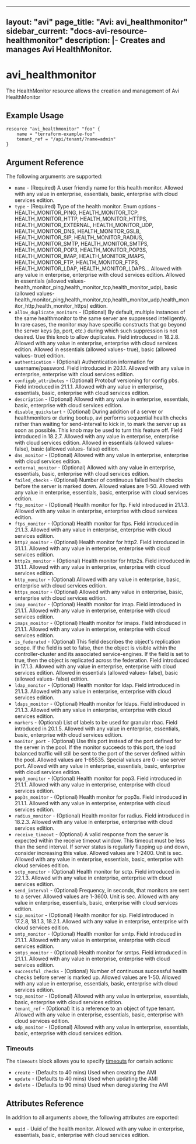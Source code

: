<!--
    Copyright 2021 VMware, Inc.
    SPDX-License-Identifier: Mozilla Public License 2.0
-->
---
layout: "avi"
page_title: "Avi: avi_healthmonitor"
sidebar_current: "docs-avi-resource-healthmonitor"
description: |-
  Creates and manages Avi HealthMonitor.
---

# avi_healthmonitor

The HealthMonitor resource allows the creation and management of Avi HealthMonitor

## Example Usage

```hcl
resource "avi_healthmonitor" "foo" {
    name = "terraform-example-foo"
    tenant_ref = "/api/tenant/?name=admin"
}
```

## Argument Reference

The following arguments are supported:

* `name` - (Required) A user friendly name for this health monitor. Allowed with any value in enterprise, essentials, basic, enterprise with cloud services edition.
* `type` - (Required) Type of the health monitor. Enum options - HEALTH_MONITOR_PING, HEALTH_MONITOR_TCP, HEALTH_MONITOR_HTTP, HEALTH_MONITOR_HTTPS, HEALTH_MONITOR_EXTERNAL, HEALTH_MONITOR_UDP, HEALTH_MONITOR_DNS, HEALTH_MONITOR_GSLB, HEALTH_MONITOR_SIP, HEALTH_MONITOR_RADIUS, HEALTH_MONITOR_SMTP, HEALTH_MONITOR_SMTPS, HEALTH_MONITOR_POP3, HEALTH_MONITOR_POP3S, HEALTH_MONITOR_IMAP, HEALTH_MONITOR_IMAPS, HEALTH_MONITOR_FTP, HEALTH_MONITOR_FTPS, HEALTH_MONITOR_LDAP, HEALTH_MONITOR_LDAPS... Allowed with any value in enterprise, enterprise with cloud services edition. Allowed in essentials (allowed values- health_monitor_ping,health_monitor_tcp,health_monitor_udp), basic (allowed values- health_monitor_ping,health_monitor_tcp,health_monitor_udp,health_monitor_http,health_monitor_https) edition.
* `allow_duplicate_monitors` - (Optional) By default, multiple instances of the same healthmonitor to the same server are suppressed intelligently. In rare cases, the monitor may have specific constructs that go beyond the server keys (ip, port, etc.) during which such suppression is not desired. Use this knob to allow duplicates. Field introduced in 18.2.8. Allowed with any value in enterprise, enterprise with cloud services edition. Allowed in essentials (allowed values- true), basic (allowed values- true) edition.
* `authentication` - (Optional) Authentication information for username/password. Field introduced in 20.1.1. Allowed with any value in enterprise, enterprise with cloud services edition.
* `configpb_attributes` - (Optional) Protobuf versioning for config pbs. Field introduced in 21.1.1. Allowed with any value in enterprise, essentials, basic, enterprise with cloud services edition.
* `description` - (Optional) Allowed with any value in enterprise, essentials, basic, enterprise with cloud services edition.
* `disable_quickstart` - (Optional) During addition of a server or healthmonitors or during bootup, avi performs sequential health checks rather than waiting for send-interval to kick in, to mark the server up as soon as possible. This knob may be used to turn this feature off. Field introduced in 18.2.7. Allowed with any value in enterprise, enterprise with cloud services edition. Allowed in essentials (allowed values- false), basic (allowed values- false) edition.
* `dns_monitor` - (Optional) Allowed with any value in enterprise, enterprise with cloud services edition.
* `external_monitor` - (Optional) Allowed with any value in enterprise, essentials, basic, enterprise with cloud services edition.
* `failed_checks` - (Optional) Number of continuous failed health checks before the server is marked down. Allowed values are 1-50. Allowed with any value in enterprise, essentials, basic, enterprise with cloud services edition.
* `ftp_monitor` - (Optional) Health monitor for ftp. Field introduced in 21.1.3. Allowed with any value in enterprise, enterprise with cloud services edition.
* `ftps_monitor` - (Optional) Health monitor for ftps. Field introduced in 21.1.3. Allowed with any value in enterprise, enterprise with cloud services edition.
* `http2_monitor` - (Optional) Health monitor for http2. Field introduced in 31.1.1. Allowed with any value in enterprise, enterprise with cloud services edition.
* `http2s_monitor` - (Optional) Health monitor for http2s. Field introduced in 31.1.1. Allowed with any value in enterprise, enterprise with cloud services edition.
* `http_monitor` - (Optional) Allowed with any value in enterprise, basic, enterprise with cloud services edition.
* `https_monitor` - (Optional) Allowed with any value in enterprise, basic, enterprise with cloud services edition.
* `imap_monitor` - (Optional) Health monitor for imap. Field introduced in 21.1.1. Allowed with any value in enterprise, enterprise with cloud services edition.
* `imaps_monitor` - (Optional) Health monitor for imaps. Field introduced in 21.1.1. Allowed with any value in enterprise, enterprise with cloud services edition.
* `is_federated` - (Optional) This field describes the object's replication scope. If the field is set to false, then the object is visible within the controller-cluster and its associated service-engines. If the field is set to true, then the object is replicated across the federation. Field introduced in 17.1.3. Allowed with any value in enterprise, enterprise with cloud services edition. Allowed in essentials (allowed values- false), basic (allowed values- false) edition.
* `ldap_monitor` - (Optional) Health monitor for ldap. Field introduced in 21.1.3. Allowed with any value in enterprise, enterprise with cloud services edition.
* `ldaps_monitor` - (Optional) Health monitor for ldaps. Field introduced in 21.1.3. Allowed with any value in enterprise, enterprise with cloud services edition.
* `markers` - (Optional) List of labels to be used for granular rbac. Field introduced in 20.1.5. Allowed with any value in enterprise, essentials, basic, enterprise with cloud services edition.
* `monitor_port` - (Optional) Use this port instead of the port defined for the server in the pool. If the monitor succeeds to this port, the load balanced traffic will still be sent to the port of the server defined within the pool. Allowed values are 1-65535. Special values are 0 - use server port. Allowed with any value in enterprise, essentials, basic, enterprise with cloud services edition.
* `pop3_monitor` - (Optional) Health monitor for pop3. Field introduced in 21.1.1. Allowed with any value in enterprise, enterprise with cloud services edition.
* `pop3s_monitor` - (Optional) Health monitor for pop3s. Field introduced in 21.1.1. Allowed with any value in enterprise, enterprise with cloud services edition.
* `radius_monitor` - (Optional) Health monitor for radius. Field introduced in 18.2.3. Allowed with any value in enterprise, enterprise with cloud services edition.
* `receive_timeout` - (Optional) A valid response from the server is expected within the receive timeout window. This timeout must be less than the send interval. If server status is regularly flapping up and down, consider increasing this value. Allowed values are 1-2400. Unit is sec. Allowed with any value in enterprise, essentials, basic, enterprise with cloud services edition.
* `sctp_monitor` - (Optional) Health monitor for sctp. Field introduced in 22.1.3. Allowed with any value in enterprise, enterprise with cloud services edition.
* `send_interval` - (Optional) Frequency, in seconds, that monitors are sent to a server. Allowed values are 1-3600. Unit is sec. Allowed with any value in enterprise, essentials, basic, enterprise with cloud services edition.
* `sip_monitor` - (Optional) Health monitor for sip. Field introduced in 17.2.8, 18.1.3, 18.2.1. Allowed with any value in enterprise, enterprise with cloud services edition.
* `smtp_monitor` - (Optional) Health monitor for smtp. Field introduced in 21.1.1. Allowed with any value in enterprise, enterprise with cloud services edition.
* `smtps_monitor` - (Optional) Health monitor for smtps. Field introduced in 21.1.1. Allowed with any value in enterprise, enterprise with cloud services edition.
* `successful_checks` - (Optional) Number of continuous successful health checks before server is marked up. Allowed values are 1-50. Allowed with any value in enterprise, essentials, basic, enterprise with cloud services edition.
* `tcp_monitor` - (Optional) Allowed with any value in enterprise, essentials, basic, enterprise with cloud services edition.
* `tenant_ref` - (Optional) It is a reference to an object of type tenant. Allowed with any value in enterprise, essentials, basic, enterprise with cloud services edition.
* `udp_monitor` - (Optional) Allowed with any value in enterprise, essentials, basic, enterprise with cloud services edition.


### Timeouts

The `timeouts` block allows you to specify [timeouts](https://www.terraform.io/docs/configuration/resources.html#timeouts) for certain actions:

* `create` - (Defaults to 40 mins) Used when creating the AMI
* `update` - (Defaults to 40 mins) Used when updating the AMI
* `delete` - (Defaults to 90 mins) Used when deregistering the AMI

## Attributes Reference

In addition to all arguments above, the following attributes are exported:

* `uuid` -  Uuid of the health monitor. Allowed with any value in enterprise, essentials, basic, enterprise with cloud services edition.

